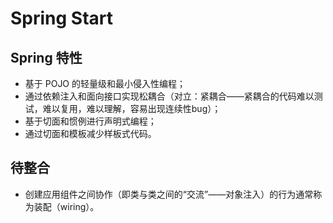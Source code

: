 # Spring Start

## Spring 特性
- 基于 POJO 的轻量级和最小侵入性编程；
- 通过依赖注入和面向接口实现松耦合（对立：紧耦合——紧耦合的代码难以测试，难以复用，难以理解，容易出现连续性bug）；
- 基于切面和惯例进行声明式编程；
- 通过切面和模板减少样板式代码。


## 待整合
- 创建应用组件之间协作（即类与类之间的“交流”——对象注入）的行为通常称为装配（wiring）。